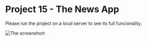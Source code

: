 # Project 15 - The News App 

Please run the project on a local server to see its full funcionality.

![The screenshort](https://example.com/image.jpg](https://i.ibb.co/dmt0jsr/Screenshot-2023-11-11-182359.png)https://i.ibb.co/dmt0jsr/Screenshot-2023-11-11-182359.png)
